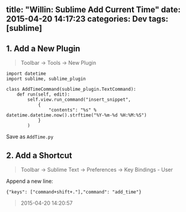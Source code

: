 title: "Willin: Sublime Add Current Time"
date: 2015-04-20 14:17:23
categories: Dev
tags: [sublime]
---

## 1. Add a New Plugin

> Toolbar -> Tools -> New Plugin

```
import datetime  
import sublime, sublime_plugin

class AddTimeCommand(sublime_plugin.TextCommand):
	def run(self, edit):
		self.view.run_command("insert_snippet", 
			{
				"contents": "%s" % datetime.datetime.now().strftime("%Y-%m-%d %H:%M:%S")
			}
		)
```
<!--more-->

Save as `AddTime.py`


## 2. Add a Shortcut

> Toolbar -> Sublime Text -> Preferences -> Key Bindings - User

Append a new line:

```
{"keys": ["command+shift+."],"command": "add_time"}
```



> 2015-04-20 14:20:57
